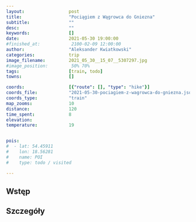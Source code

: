 ```yaml
---
layout:                 post
title:                  "Pociągiem z Wągrowca do Gniezna"
subtitle:               ""
desc:                   ""
keywords:               []
date:                   2021-05-30 19:00:00
#finished_at:            2100-02-09 12:00:00
author:                 "Aleksander Kwiatkowski"
categories:             trip
image_filename:         2021_05_30__15_07__5307297.jpg
#image_position:         50% 70%
tags:                   [train, todo]
towns:                  []

coords:                 [{"route": [], "type": "hike"}]
coords_file:            "2021-05-30-pociagiem-z-wagrowca-do-gniezna.json"
coords_type:            "train"
map_zooms:              10
distance:               120
time_spent:             8
elevation:
temperature:            19


pois:
#  - lat: 54.45911
#    lon: 18.56281
#    name: POI
#    type: todo / visited

---
```



## Wstęp

## Szczegóły

